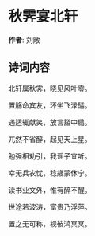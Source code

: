 # 秋霁宴北轩

**作者**: 刘敞

## 诗词内容

北轩属秋霁，晓见风叶零。

置觞命宾友，环坐飞渌醽。

遇适辄献笑，放言豁中扃。

兀然不省醉，起见天上星。

勉强相劝引，我谣子宜听。

幸无兵农忧，稔歳蒙休宁。

读书业文外，惟有醉不醒。

世途若波涛，富贵乃浮萍。

置之无可称，视彼鸿冥冥。

